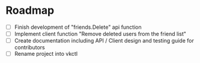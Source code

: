 # Roadmap
- [ ] Finish development of "friends.Delete" api function
- [ ] Implement client function "Remove deleted users from the friend list"
- [ ] Create documentation including API / Client design and testing guide for contributors
- [ ] Rename project into vkctl